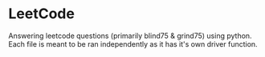 # LeetCode

Answering leetcode questions (primarily blind75 & grind75) using python. Each file is meant to be ran independently as it has it's own driver function.
